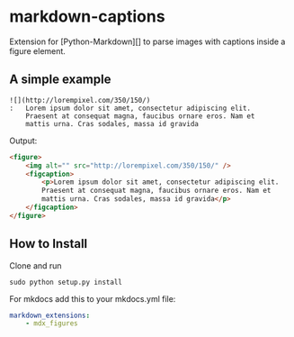 markdown-captions
=================

Extension for [Python-Markdown][] to parse images with captions inside a figure element.

## A simple example

    ![](http://lorempixel.com/350/150/)
    :   Lorem ipsum dolor sit amet, consectetur adipiscing elit.
        Praesent at consequat magna, faucibus ornare eros. Nam et
        mattis urna. Cras sodales, massa id gravida

Output:

```html
<figure>
    <img alt="" src="http://lorempixel.com/350/150/" />
    <figcaption>
        <p>Lorem ipsum dolor sit amet, consectetur adipiscing elit.
        Praesent at consequat magna, faucibus ornare eros. Nam et
        mattis urna. Cras sodales, massa id gravida</p>
    </figcaption>
</figure>
```

## How to Install

Clone and run

```shell
sudo python setup.py install
```

For mkdocs add this to your mkdocs.yml file:

```yaml
markdown_extensions:
    - mdx_figures
```